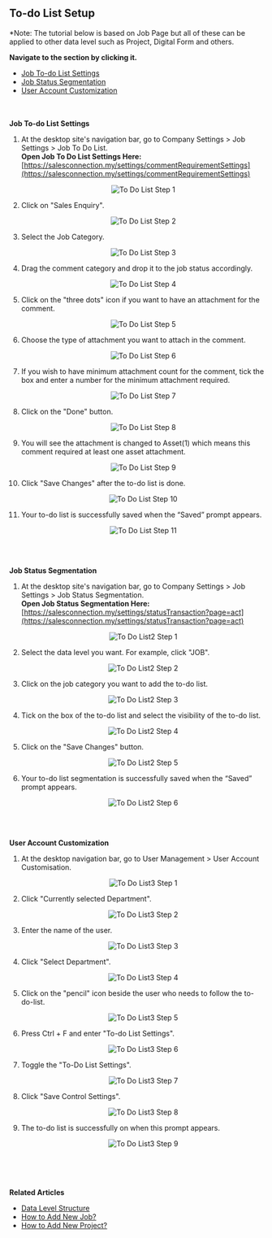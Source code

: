 ## To-do List Setup

*Note: The tutorial below is based on Job Page but all of these can be applied to other data level such as Project, Digital Form and others.
<br>

**Navigate to the section by clicking it.**<br>

- [Job To-do List Settings](#section1)<br>
- [Job Status Segmentation](#section2)<br>
- [User Account Customization](#section3)
<br><br><br>

<a id="section1"></a>

**Job To-do List Settings**<br>
    
  1. At the desktop site's navigation bar, go to Company Settings > Job Settings > Job To Do List.<br>
     **Open Job To Do List Settings Here:** [https://salesconnection.my/settings/commentRequirementSettings](https://salesconnection.my/settings/commentRequirementSettings)<br>
     
     <p align="center">
       <img src="img/To_Do_List_Step_1.png" alt="To Do List Step 1">
     </p>

  2. Click on "Sales Enquiry".<br>

     <p align="center">
       <img src="img/To_Do_List_Step_2.png" alt="To Do List Step 2">
     </p>

  3. Select the Job Category.<br>

     <p align="center">
       <img src="img/To_Do_List_Step_3.png" alt="To Do List Step 3">
     </p>

  4. Drag the comment category and drop it to the job status accordingly.<br>

     <p align="center">
       <img src="img/To_Do_List_Step_4.png" alt="To Do List Step 4">
     </p>

  5. Click on the "three dots" icon if you want to have an attachment for the comment.<br>

     <p align="center">
       <img src="img/To_Do_List_Step_5.png" alt="To Do List Step 5">
     </p>

  6. Choose the type of attachment you want to attach in the comment.<br>

     <p align="center">
       <img src="img/To_Do_List_Step_6.png" alt="To Do List Step 6">
     </p>

  7. If you wish to have minimum attachment count for the comment, tick the box and enter a number for the minimum attachment required.<br>

     <p align="center">
       <img src="img/To_Do_List_Step_7.png" alt="To Do List Step 7">
     </p>

  8. Click on the "Done" button.<br>

     <p align="center">
       <img src="img/To_Do_List_Step_8.png" alt="To Do List Step 8">
     </p>

  9. You will see the attachment is changed to Asset(1) which means this comment required at least one asset attachment.<br>

     <p align="center">
       <img src="img/To_Do_List_Step_9.png" alt="To Do List Step 9">
     </p>

  10. Click "Save Changes" after the to-do list is done.<br>

      <p align="center">
       <img src="img/To_Do_List_Step_10.png" alt="To Do List Step 10">
      </p>

  11. Your to-do list is successfully saved when the “Saved” prompt appears.

      <p align="center">
       <img src="img/To_Do_List_Step_11.png" alt="To Do List Step 11">
      </p>
   <br><br>

<a id="section2"></a>

**Job Status Segmentation**<br>

  1. At the desktop site's navigation bar, go to Company Settings > Job Settings > Job Status Segmentation.<br>
     **Open Job Status Segmentation Here:** [https://salesconnection.my/settings/statusTransaction?page=act](https://salesconnection.my/settings/statusTransaction?page=act)<br>
     
     <p align="center">
       <img src="img/To_Do_List2_Step_1.png" alt="To Do List2 Step 1">
     </p>

  2. Select the data level you want. For example, click "JOB".<br>

     <p align="center">
       <img src="img/To_Do_List2_Step_2.png" alt="To Do List2 Step 2">
     </p>

  3. Click on the job category you want to add the to-do list.<br>

     <p align="center">
       <img src="img/To_Do_List2_Step_3.png" alt="To Do List2 Step 3">
     </p>
  
  4. Tick on the box of the to-do list and select the visibility of the to-do list.<br>

     <p align="center">
       <img src="img/To_Do_List2_Step_4.png" alt="To Do List2 Step 4">
     </p>
  
  5. Click on the "Save Changes" button.<br>

     <p align="center">
       <img src="img/To_Do_List2_Step_5.png" alt="To Do List2 Step 5">
     </p>

  6. Your to-do list segmentation is successfully saved when the “Saved” prompt appears.<br>

     <p align="center">
       <img src="img/To_Do_List2_Step_6.png" alt="To Do List2 Step 6">
     </p>
     <br><br>
     
<a id="section3"></a>

**User Account Customization**<br>

  1. At the desktop navigation bar, go to User Management > User Account Customisation.<br>
     
     <p align="center">
       <img src="img/To_Do_List3_Step_1.png" alt="To Do List3 Step 1">
     </p>

  2. Click "Currently selected Department".<br>

     <p align="center">
       <img src="img/To_Do_List3_Step_2.png" alt="To Do List3 Step 2">
     </p>
  
  3. Enter the name of the user.<br>

     <p align="center">
       <img src="img/To_Do_List3_Step_3.png" alt="To Do List3 Step 3">
     </p>

  4. Click "Select Department".<br>
     
     <p align="center">
       <img src="img/To_Do_List3_Step_4.png" alt="To Do List3 Step 4">
     </p>

  5. Click on the "pencil" icon beside the user who needs to follow the to-do-list.<br>

     <p align="center">
       <img src="img/To_Do_List3_Step_5.png" alt="To Do List3 Step 5">
     </p>

  6. Press Ctrl + F and enter "To-do List Settings".<br>
     
     <p align="center">
       <img src="img/To_Do_List3_Step_6.png" alt="To Do List3 Step 6">
     </p>

  7. Toggle the "To-Do List Settings".<br>

     <p align="center">
       <img src="img/To_Do_List3_Step_7.png" alt="To Do List3 Step 7">
     </p>

  8. Click "Save Control Settings".<br>
     
     <p align="center">
       <img src="img/To_Do_List3_Step_8.png" alt="To Do List3 Step 8">
     </p>

  9. The to-do list is successfully on when this prompt appears.<br>

     <p align="center">
       <img src="img/To_Do_List3_Step_9.png" alt="To Do List3 Step 9">
     </p>
     <br><br><br>

**Related Articles**<br>
- [Data Level Structure](Data_Level_Structure.md)
- [How to Add New Job?](Add_New_Job.md)
- [How to Add New Project?](Add_New_Project.md)

